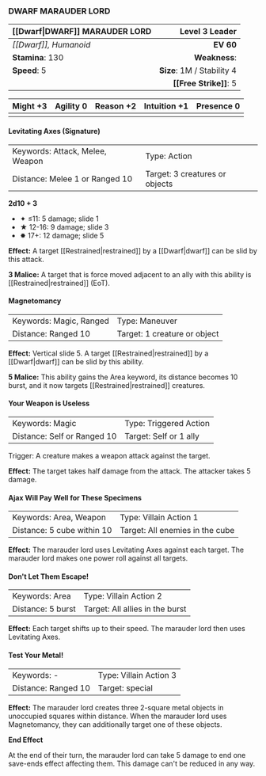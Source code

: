### DWARF MARAUDER LORD

| [[Dwarf\|DWARF]] MARAUDER LORD |         **Level 3 Leader** |
| :----------------------------- | -------------------------: |
| *[[Dwarf]], Humanoid*          |                  **EV 60** |
| **Stamina**: 130               |              **Weakness**: |
| **Speed**: 5                   | **Size**: 1M / Stability 4 |
|                                |     **[[Free Strike]]**: 5 |

| **Might** +3 | **Agility** 0 | **Reason** +2 | **Intuition** +1 | **Presence** 0 |
| ------------ | ------------- | ------------- | ---------------- | -------------- |
|              |               |               |                  |                |

#### Levitating Axes (Signature)

|                                 |                                |
| :------------------------------ | :----------------------------- |
| Keywords: Attack, Melee, Weapon | Type: Action                   |
| Distance: Melee 1 or Ranged 10  | Target: 3 creatures or objects |

**2d10 + 3**

- ✦ ≤11: 5 damage; slide 1
- ★ 12-16: 9 damage; slide 3
- ✸ 17+: 12 damage; slide 5

**Effect:** A target [[Restrained|restrained]] by a [[Dwarf|dwarf]] can be slid by this attack.

**3 Malice:** A target that is force moved adjacent to an ally with this ability is [[Restrained|restrained]] (EoT).

#### Magnetomancy

|                         |                              |
| :---------------------- | :--------------------------- |
| Keywords: Magic, Ranged | Type: Maneuver               |
| Distance: Ranged 10     | Target: 1 creature or object |

**Effect:** Vertical slide 5. A target [[Restrained|restrained]] by a [[Dwarf|dwarf]] can be slid by this ability.

**5 Malice:** This ability gains the Area keyword, its distance becomes 10 burst, and it now targets [[Restrained|restrained]] creatures.

#### Your Weapon is Useless

|                             |                        |
| :-------------------------- | :--------------------- |
| Keywords: Magic             | Type: Triggered Action |
| Distance: Self or Ranged 10 | Target: Self or 1 ally |

Trigger: A creature makes a weapon attack against the target.

**Effect:** The target takes half damage from the attack. The attacker takes 5 damage.

#### Ajax Will Pay Well for These Specimens

|                            |                                 |
| :------------------------- | :------------------------------ |
| Keywords: Area, Weapon     | Type: Villain Action 1          |
| Distance: 5 cube within 10 | Target: All enemies in the cube |

**Effect:** The marauder lord uses Levitating Axes against each target. The marauder lord makes one power roll against all targets.

#### Don't Let Them Escape!

|                   |                                 |
| :---------------- | :------------------------------ |
| Keywords: Area    | Type: Villain Action 2          |
| Distance: 5 burst | Target: All allies in the burst |

**Effect:** Each target shifts up to their speed. The marauder lord then uses Levitating Axes.

#### Test Your Metal!

|                     |                        |
| :------------------ | :--------------------- |
| Keywords: -         | Type: Villain Action 3 |
| Distance: Ranged 10 | Target: special        |

**Effect:** The marauder lord creates three 2-square metal objects in unoccupied squares within distance. When the marauder lord uses Magnetomancy, they can additionally target one of these objects.

**End Effect**

At the end of their turn, the marauder lord can take 5 damage to end one save-ends effect affecting them. This damage can't be reduced in any way.
